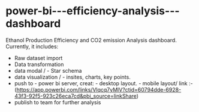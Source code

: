 # power-bi---efficiency-analysis---dashboard
Ethanol Production Efficiency and CO2 emission Analysis dashboard.
Currently, it includes:
- Raw dataset import
- Data transformation
- data modal /
           - Star schema 
- data visualization /
           - insites, charts, key points.
- push to - power bi server, creat:
                       - desktop layout.
                       - mobile layout/  link :-(https://app.powerbi.com/links/Vlqcq7yMlV?ctid=60794dde-6928-43f3-92f5-923c26eca7cd&pbi_source=linkShare)
- publish to team for further analysis
  
